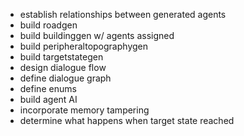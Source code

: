 - establish relationships between generated agents
- build roadgen
- build buildinggen w/ agents assigned
- build peripheraltopographygen
- build targetstategen
- design dialogue flow
- define dialogue graph
- define enums
- build agent AI
- incorporate memory tampering
- determine what happens when target state reached